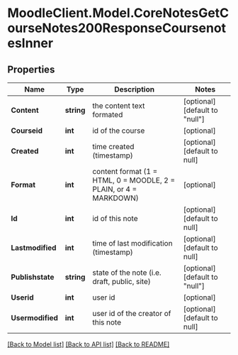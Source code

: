 # MoodleClient.Model.CoreNotesGetCourseNotes200ResponseCoursenotesInner

## Properties

Name | Type | Description | Notes
------------ | ------------- | ------------- | -------------
**Content** | **string** | the content text formated | [optional] [default to "null"]
**Courseid** | **int** | id of the course | [optional] 
**Created** | **int** | time created (timestamp) | [optional] [default to null]
**Format** | **int** | content format (1 &#x3D; HTML, 0 &#x3D; MOODLE, 2 &#x3D; PLAIN, or 4 &#x3D; MARKDOWN) | [optional] 
**Id** | **int** | id of this note | [optional] [default to null]
**Lastmodified** | **int** | time of last modification (timestamp) | [optional] [default to null]
**Publishstate** | **string** | state of the note (i.e. draft, public, site)  | [optional] [default to "null"]
**Userid** | **int** | user id | [optional] 
**Usermodified** | **int** | user id of the creator of this note | [optional] [default to null]

[[Back to Model list]](../README.md#documentation-for-models) [[Back to API list]](../README.md#documentation-for-api-endpoints) [[Back to README]](../README.md)

